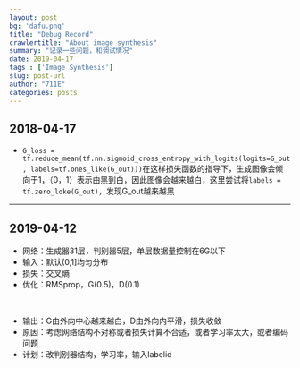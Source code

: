 ```yaml
---
layout: post
bg: 'dafu.png'
title: "Debug Record"
crawlertitle: "About image synthesis"
summary: "记录一些问题，和调试情况"
date: 2019-04-17
tags : ['Image Synthesis']
slug: post-url
author: "711E"
categories: posts
---
```

2018-04-17
---
* `G_loss = tf.reduce_mean(tf.nn.sigmoid_cross_entropy_with_logits(logits=G_out, labels=tf.ones_like(G_out)))`在这样损失函数的指导下，生成图像会倾向于1，（0，1）表示由黑到白，因此图像会越来越白，这里尝试将`labels = tf.zero_loke(G_out)`，发现G_out越来越黑

***
2019-04-12
---
* 网络：生成器31层，判别器5层，单层数据量控制在6G以下
* 输入：默认(0,1]均匀分布
* 损失：交叉熵
* 优化：RMSprop，G(0.5)，D(0.1)

&nbsp;

* 输出：G由外向中心越来越白，D由外向内平滑，损失收敛
* 原因：考虑网络结构不对称或者损失计算不合适，或者学习率太大，或者编码问题
* 计划：改判别器结构，学习率，输入labelid
